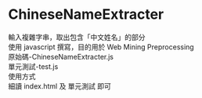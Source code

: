 # ChineseNameExtracter
輸入複雜字串，取出包含「中文姓名」的部分
<br>使用 javascript 撰寫，目的用於 Web Mining Preprocessing
<br>原始碼-ChineseNameExtracter.js 
<br>單元測試-test.js 
<br>使用方式 
<br>細讀 index.html 及 單元測試 即可
